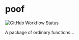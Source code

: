 # poof
![GitHub Workflow Status](https://img.shields.io/github/actions/workflow/status/petr-pavlik/poof/r-package.yml?style=flat-square)

A package of ordinary functions...
